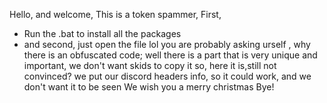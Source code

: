 Hello, and welcome, 
This is a token spammer, First, 
- Run the .bat to install all the packages
- and second, just open the file lol
you are probably asking urself , why there is an obfuscated code; well there is a part that is very unique and important, we don't want skids to copy it so, here it is,still not convinced?
we put our discord headers info, so it could work, and we don't want it to be seen
We wish you a merry christmas
Bye!
